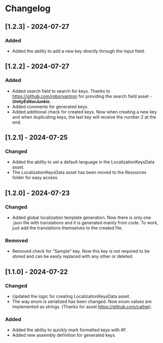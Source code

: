 # Changelog

## [1.2.3] - 2024-07-27 
### Added
* Added the ability to add a new key directly through the input field.

## [1.2.2] - 2024-07-27 
### Added
* Added search field to search for keys. Thanks to https://github.com/roboryantron for providing the search field asset - ***UnityEditorJunkie***.
* Added comments for generated keys.
* Added additional check for created keys. Now when creating a new key and when duplicating keys, the last key will receive the number 2 at the end.

## [1.2.1] - 2024-07-25 
### Changed
* Added the ability to set a default language in the LocalizationKeysData asset. 
* The LocalizationKeysData asset has been moved to the Resources folder for easy access.

## [1.2.0] - 2024-07-23 
### Changed
* Added global localization template generation. Now there is only one .json file with translations and it is generated mainly from code. To work, just add the translations themselves to the created file.
### Removed
* Removed check for "Sample" key. Now this key is not required to be stored and can be easily replaced with any other or deleted.

## [1.1.0] - 2024-07-22 
### Changed
* Updated the logic for creating LocalizationKeysData asset.
* The way enum is serialized has been changed. Now enum values are implemented as strings. (Thanks for asset https://github.com/cathei).

### Added 
* Added the ability to quickly mark formatted keys with #F.
* Added new assembly definition for generated keys.